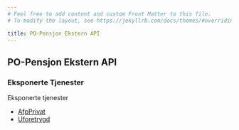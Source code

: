 ```yaml
---
# Feel free to add content and custom Front Matter to this file.
# To modify the layout, see https://jekyllrb.com/docs/themes/#overriding-theme-defaults

title: PO-Pensjon Ekstern API
---
```

## PO-Pensjon Ekstern API

### Eksponerte Tjenester

Eksponerte tjenester

* [AfpPrivat](afpprivat/AfpPrivat.html)
* [Uforetrygd](uforetrygd/Uforetrygd.html)
